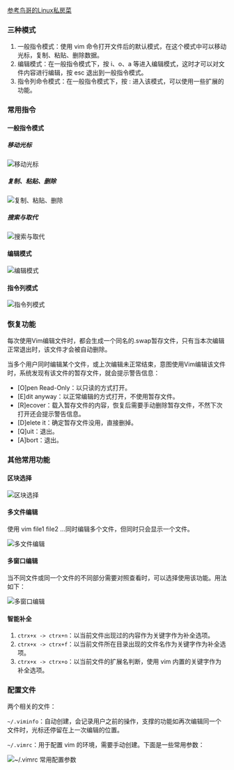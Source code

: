 [参考鸟哥的Linux私房菜]()

### 三种模式

1. 一般指令模式：使用 vim 命令打开文件后的默认模式，在这个模式中可以移动光标，复制、粘贴、删除数据。
2. 编辑模式：在一般指令模式下，按 i、o、a 等进入编辑模式，这时才可以对文件内容进行编辑，按 esc 退出到一般指令模式。
3. 指令列命令模式：在一般指令模式下，按 : 进入该模式，可以使用一些扩展的功能。

### 常用指令

#### 一般指令模式

##### 移动光标

![移动光标](https://cdn.jsdelivr.net/gh/HenryKang99/blog_img/img/image-20210510095209315.png)

##### 复制、粘贴、删除

![复制、粘贴、删除](https://cdn.jsdelivr.net/gh/HenryKang99/blog_img/img/image-20210510095633623.png)

##### 搜索与取代

![搜索与取代](https://cdn.jsdelivr.net/gh/HenryKang99/blog_img/img/image-20210510095427939.png)

#### 编辑模式

![编辑模式](https://cdn.jsdelivr.net/gh/HenryKang99/blog_img/img/image-20210510095755876.png)

#### 指令列模式

![指令列模式](https://cdn.jsdelivr.net/gh/HenryKang99/blog_img/img/image-20210510095915211.png)



### 恢复功能

每次使用Vim编辑文件时，都会生成一个同名的.swap暂存文件，只有当本次编辑正常退出时，该文件才会被自动删除。

当多个用户同时编辑某个文件，或上次编辑未正常结束，意图使用Vim编辑该文件时，系统发现有该文件的暂存文件，就会提示警告信息：

- [O]pen Read-Only：以只读的方式打开。
- [E]dit anyway：以正常编辑的方式打开，不使用暂存文件。
- [R]ecover：载入暂存文件的内容，恢复后需要手动删除暂存文件，不然下次打开还会提示警告信息。
- [D]elete it：确定暂存文件没用，直接删掉。
- [Q]uit：退出。
- [A]bort：退出。

### 其他常用功能

#### 区块选择

![区块选择](https://cdn.jsdelivr.net/gh/HenryKang99/blog_img/img/image-20210510150712676.png)

#### 多文件编辑

使用 vim file1 file2 ...同时编辑多个文件，但同时只会显示一个文件。

![多文件编辑](https://cdn.jsdelivr.net/gh/HenryKang99/blog_img/img/image-20210510151022381.png)

#### 多窗口编辑

当不同文件或同一个文件的不同部分需要对照查看时，可以选择使用该功能。用法如下：

![多窗口编辑](https://cdn.jsdelivr.net/gh/HenryKang99/blog_img/img/image-20210510151922341.png) 

#### 智能补全

1. `ctrx+x -> ctrx+n`：以当前文件出现过的内容作为关键字作为补全选项。
2. `ctrx+x -> ctrx+f`：以当前文件所在目录出现的文件名作为关键字作为补全选项。
3. `ctrx+x -> ctrx+o`：以当前文件的扩展名判断，使用 vim 内置的关键字作为补全选项。

### 配置文件

两个相关的文件：

 `~/.viminfo`：自动创建，会记录用户之前的操作，支撑的功能如再次编辑同一个文件时，光标还停留在上一次编辑的位置。

`~/.vimrc`：用于配置 vim 的环境，需要手动创建。下面是一些常用参数：

![~/.vimrc 常用配置参数](https://cdn.jsdelivr.net/gh/HenryKang99/blog_img/img/image-20210510153328107.png)

